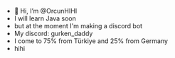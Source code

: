 - 👋 Hi, I’m @OrcunHIHI
- I will learn Java soon
- but at the moment I'm making a discord bot
- My discord: gurken_daddy
- I come to 75% from Türkiye and 25% from Germany
- hihi
